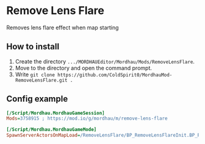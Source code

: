 # Remove Lens Flare

Removes lens flare effect when map starting


## How to install
1. Create the directory `.../MORDHAUEditor/Mordhau/Mods/RemoveLensFlare`.
2. Move to the directory and open the command prompt.
3. Write `git clone https://github.com/ColdSpirit0/MordhauMod-RemoveLensFlare.git .`


## Config example

```ini
[/Script/Mordhau.MordhauGameSession]
Mods=3758915 ; https://mod.io/g/mordhau/m/remove-lens-flare

[/Script/Mordhau.MordhauGameMode]
SpawnServerActorsOnMapLoad=/RemoveLensFlare/BP_RemoveLensFlareInit.BP_RemoveLensFlareInit_C
```